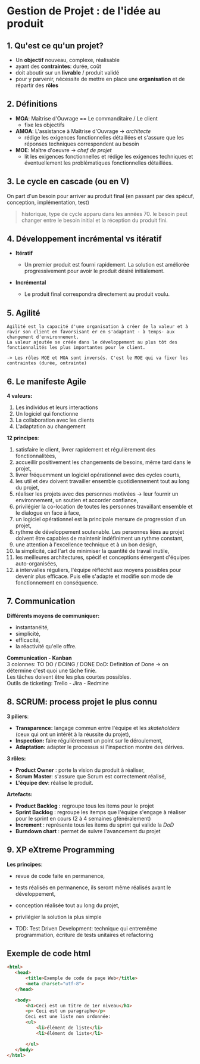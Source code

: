 # Gestion de Projet : de l'idée au produit
## 1.  Qu'est ce qu'un projet?
- Un **objectif** nouveau, complexe, réalisable
- ayant des **contraintes**: durée, coût
- doit aboutir sur un **livrable** / produit validé
- pour y parvenir, nécessite de mettre en place une **organisation** et de répartir des **rôles**

## 2. Définitions
- **MOA**: Maîtrise d'Ouvrage == Le commanditaire / Le client
    - fixe les objectifs
- **AMOA**: L'assistance à Maîtrise d'Ouvrage -> *architecte*
    - rédige les exigences fonctionnelles détaillées et s'assure que les réponses techniques correspondent au besoin
- **MOE**: Maître d'oeuvre  -> *chef de projet*
    - lit les exigences fonctionnelles et rédige les exigences techniques et éventuellement les problématiques fonctionnelles détaillées.

 ## 3. Le cycle en cascade (ou en V)
 On part d'un besoin pour arriver au produit final (en passant par des spécuf, conception, implémentation, test)  
 >historique, type de cycle apparu dans les années 70. le besoin peut changer entre le besoin initial et la réception du produit fini. 

 ## 4. Développement incrémental vs itératif
 - **Itératif**
    - Un premier produit est fourni rapidement. La solution est améliorée progressivement pour avoir le produit désiré initialement.

 - **Incrémental**
    - Le produit final correspondra directement au produit voulu.

## 5. Agilité
    Agilité est la capacité d'une organisation à créer de la valeur et à ravir son client en favorsisant er en s'adaptant - à temps- aux changement d'environnement.
    La valeur ajoutée se créée dans le développement au plus tôt des fonctionnalités les plus importantes pour le client.

    -> Les rôles MOE et MOA sont inversés. C'est le MOE qui va fixer les contraintes (durée, ontrainte) 

## 6. Le manifeste Agile  
 **4 valeurs:**  
 1. Les individus et leurs interactions  
 1. Un logiciel qui fonctionne  
 1. La collaboration avec les clients
 1. L'adaptation au changement

 **12 principes**:
 1. satisfaire le client, livrer rapidement et régulièrement des fonctionnalitées,
 1. accueillir positivement les changements de besoins, même tard dans le projet,
 1. livrer fréquemment un logiciel opérationnel avec des cycles courts,
 1. les util et dev doivent travailler ensemble quotidiennement tout au long du projet,
 1. réaliser les projets avec des personnes motivées -> leur fournir un environnement, un soutien et accorder confiance,
 1. privilégier la co-location de toutes les personnes travaillant ensemble et le dialogue en face à face,
 1. un logiciel opérationnel est la principale mersure de progression d'un projet,
 1. rythme de développement soutenable. Les personnes liées au projet doivent être capables de maintenir indéfiniment un rythme constant,
 1. une attention à l'excellence technique et à un bon design,
 1. la simplicité, càd l'art de minimiser la quantité de travail inutile, 
 1. les meilleures architectures, spécif et conceptions émergent d'équipes auto-organisées,
 1. à intervalles réguliers, l'équipe réfléchit aux moyens possibles pour devenir plus efficace. Puis elle s'adapte et modifie son mode de fonctionnement en conséquence.

 ## 7. Communication
 **Différents moyens de communiquer:**
 - instantanéité,
 - simplicité,
 - efficacité,
 - la réactivité qu'elle offre.

 **Communication - Kanban**  
 3 colonnes: TO DO / DOING / DONE
 DoD: Definition of Done -> on détermine c'est quoi une tâche finie.  
 Les tâches doivent être les plus courtes possibles.  
 Outils de ticketing: Trello - Jira - Redmine

 ## 8. SCRUM: process projet le plus connu 
 **3 piliers**:
 - **Transparence:** langage commun entre l'équipe et les *skateholders* (ceux qui ont un intérêt à la réussite du projet),
 - **Inspection:** faire régulièrement un point sur le déroulement,
 - **Adaptation:** adapter le processus si l'inspection montre des dérives.

 **3 rôles:**
 - **Product Owner** : porte la vision du produit à réaliser,
 - **Scrum Master**: s'assure que Scrum est correctement réalisé,
 - **L'équipe dev**: réalise le produit.

 **Artefacts:**
 - **Product Backlog** : regroupe tous les items pour le projet
 - **Sprint Backlog** : regroupe les itemps que l'équipe s'engage à réaliser pour le sprint en cours (2 à 4 semaines gfénéralement)
 - **Increment** : représente tous les items du sprint qui valide la *DoD*
 - **Burndown chart** : permet de suivre l'avancement du projet

 ## 9. XP eXtreme Programming 
 **Les principes**:
 - revue de code faite en permanence,
 - tests réalisés en permanence, ils seront même réalisés avant le développement,
 - conception réalisée tout au long du projet,
 - privilégier la solution la plus simple

 - TDD: Test Driven Development: technique qui entremême programmation, écriture de tests unitaires et refactoring



## Exemple de code html
 ```html
<html>
    <head>
        <title>Exemple de code de page Web</title>
        <meta charset="utf-8">
    </head>

    <body>
        <h1>Ceci est un titre de 1er niveau</h1>
        <p> Ceci est un paragraphe</p>
        Ceci est une liste non ordonnée:
        <ul>
            <li>élément de liste</li>
            <li>élément de liste</li>

        </ul>
    </body>
</html>
 ```


 



